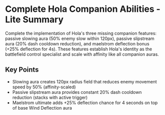 # Complete Hola Companion Abilities - Lite Summary

Complete the implementation of Hola's three missing companion features: passive slowing aura (50% enemy slow within 120px), passive slipstream aura (20% dash cooldown reduction), and maelstrom deflection bonus (+25% deflection for 4s). These features establish Hola's identity as the battlefield control specialist and scale with affinity like all companion auras.

## Key Points
- Slowing aura creates 120px radius field that reduces enemy movement speed by 50% (affinity-scaled)
- Passive slipstream aura provides constant 20% dash cooldown reduction (stacks with active trigger)
- Maelstrom ultimate adds +25% deflection chance for 4 seconds on top of base Wind Deflection aura
